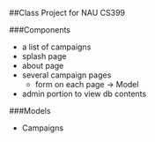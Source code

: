##Class Project for NAU CS399

###Components
- a list of campaigns
- splash page
- about page
- several campaign pages
	- form on each page -> Model
- admin portion to view db contents

###Models
- Campaigns
